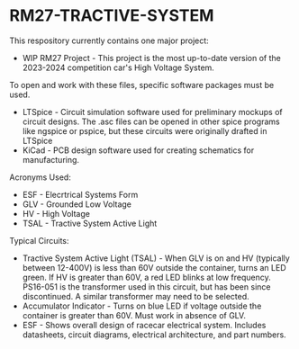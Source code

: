# RM27-TRACTIVE-SYSTEM

This respository currently contains one major project:
* WIP RM27 Project - This project is the most up-to-date version of the 2023-2024 competition car's High Voltage System.

To open and work with these files, specific software packages must be used.
* LTSpice - Circuit simulation software used for preliminary mockups of circuit designs. The .asc files can be opened in other spice programs like ngspice or pspice, but these circuits were originally drafted in LTSpice
* KiCad - PCB design software used for creating schematics for manufacturing.


Acronyms Used:
* ESF - Elecrtrical Systems Form
* GLV - Grounded Low Voltage
* HV - High Voltage
* TSAL - Tractive System Active Light


Typical Circuits:
* Tractive System Active Light (TSAL) - When GLV is on and HV (typically between 12-400V) is less than 60V outside the container, turns an LED green. If HV is greater than 60V, a red LED blinks at low frequency. PS16-051 is the transformer used in this circuit, but has been since discontinued. A similar transformer may need to be selected.
* Accumulator Indicator - Turns on blue LED if voltage outside the container is greater than 60V. Must work in absence of GLV.
* ESF - Shows overall design of racecar electrical system. Includes datasheets, circuit diagrams, electrical architecture, and part numbers.






